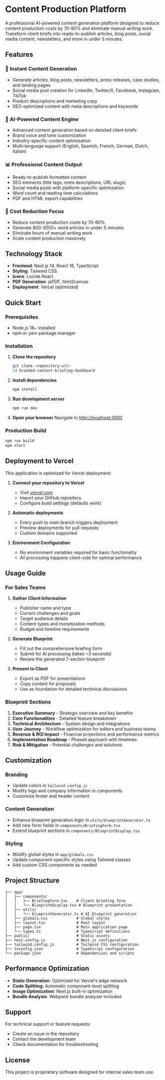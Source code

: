 # Content Production Platform

A professional AI-powered content generation platform designed to reduce content production costs by 70-80% and eliminate manual writing work. Transform client briefs into ready-to-publish articles, blog posts, social media content, newsletters, and more in under 5 minutes.

## Features

### 🚀 **Instant Content Generation**
- Generate articles, blog posts, newsletters, press releases, case studies, and landing pages
- Social media post creation for LinkedIn, Twitter/X, Facebook, Instagram, TikTok
- Product descriptions and marketing copy
- SEO-optimized content with meta descriptions and keywords

### 🧠 **AI-Powered Content Engine**
- Advanced content generation based on detailed client briefs
- Brand voice and tone customization
- Industry-specific content optimization
- Multi-language support (English, Spanish, French, German, Dutch, Italian)

### 📊 **Professional Content Output**
- Ready-to-publish formatted content
- SEO elements (title tags, meta descriptions, URL slugs)
- Social media posts with platform-specific optimization
- Word count and reading time calculations
- PDF and HTML export capabilities

### 🎯 **Cost Reduction Focus**
- Reduce content production costs by 70-80%
- Generate 800-3000+ word articles in under 5 minutes
- Eliminate hours of manual writing work
- Scale content production massively

## Technology Stack

- **Frontend**: Next.js 14, React 18, TypeScript
- **Styling**: Tailwind CSS
- **Icons**: Lucide React
- **PDF Generation**: jsPDF, html2canvas
- **Deployment**: Vercel (optimized)

## Quick Start

### Prerequisites
- Node.js 18+ installed
- npm or yarn package manager

### Installation

1. **Clone the repository**
   ```bash
   git clone <repository-url>
   cd branded-content-briefing-dashboard
   ```

2. **Install dependencies**
   ```bash
   npm install
   ```

3. **Run development server**
   ```bash
   npm run dev
   ```

4. **Open your browser**
   Navigate to [http://localhost:3000](http://localhost:3000)

### Production Build

```bash
npm run build
npm start
```

## Deployment to Vercel

This application is optimized for Vercel deployment:

1. **Connect your repository to Vercel**
   - Visit [vercel.com](https://vercel.com)
   - Import your GitHub repository
   - Configure build settings (defaults work)

2. **Automatic deployments**
   - Every push to main branch triggers deployment
   - Preview deployments for pull requests
   - Custom domains supported

3. **Environment Configuration**
   - No environment variables required for basic functionality
   - All processing happens client-side for optimal performance

## Usage Guide

### For Sales Teams

1. **Gather Client Information**
   - Publisher name and type
   - Current challenges and goals
   - Target audience details
   - Content types and monetization methods
   - Budget and timeline requirements

2. **Generate Blueprint**
   - Fill out the comprehensive briefing form
   - Submit for AI processing (takes ~3 seconds)
   - Review the generated 7-section blueprint

3. **Present to Client**
   - Export as PDF for presentations
   - Copy content for proposals
   - Use as foundation for detailed technical discussions

### Blueprint Sections

1. **Executive Summary** - Strategic overview and key benefits
2. **Core Functionalities** - Detailed feature breakdown
3. **Technical Architecture** - System design and integrations
4. **User Journey** - Workflow optimization for editors and business teams
5. **Revenue & ROI Impact** - Financial projections and performance metrics
6. **Implementation Roadmap** - Phased approach with timelines
7. **Risk & Mitigation** - Potential challenges and solutions

## Customization

### Branding
- Update colors in `tailwind.config.js`
- Modify logo and company information in components
- Customize footer and header content

### Content Generation
- Enhance blueprint generation logic in `utils/blueprintGenerator.ts`
- Add new form fields in `components/BriefingForm.tsx`
- Extend blueprint sections in `components/BlueprintDisplay.tsx`

### Styling
- Modify global styles in `app/globals.css`
- Update component-specific styles using Tailwind classes
- Add custom CSS components as needed

## Project Structure

```
├── app/
│   ├── components/
│   │   ├── BriefingForm.tsx    # Client briefing form
│   │   └── BlueprintDisplay.tsx # Blueprint presentation
│   ├── utils/
│   │   └── blueprintGenerator.ts # AI blueprint generation
│   ├── globals.css             # Global styles
│   ├── layout.tsx              # Root layout
│   ├── page.tsx                # Main application page
│   └── types.ts                # TypeScript definitions
├── public/                     # Static assets
├── next.config.js              # Next.js configuration
├── tailwind.config.js          # Tailwind CSS configuration
├── tsconfig.json               # TypeScript configuration
└── package.json                # Dependencies and scripts
```

## Performance Optimization

- **Static Generation**: Optimized for Vercel's edge network
- **Code Splitting**: Automatic component-level splitting
- **Image Optimization**: Next.js built-in optimization
- **Bundle Analysis**: Webpack bundle analyzer included

## Support

For technical support or feature requests:
- Create an issue in the repository
- Contact the development team
- Check documentation for troubleshooting

## License

This project is proprietary software designed for internal sales team use.